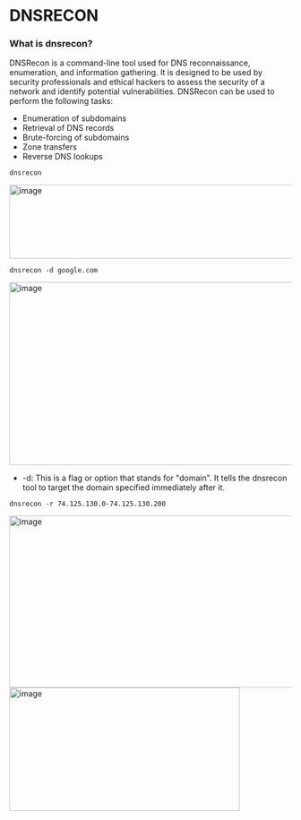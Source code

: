 # DNSRECON


### What is dnsrecon?
DNSRecon is a command-line tool used for DNS reconnaissance, enumeration, and information gathering. It is designed to be used by security professionals and ethical hackers to assess the security of a network and identify potential vulnerabilities. DNSRecon can be used to perform the following tasks:
  - Enumeration of subdomains
  - Retrieval of DNS records
  - Brute-forcing of subdomains
  - Zone transfers
  - Reverse DNS lookups




````
dnsrecon
````
<img width="738" height="132" alt="image" src="https://github.com/user-attachments/assets/89ce8eec-7e4c-42d2-be66-2ff3a2e34819" />


````
dnsrecon -d google.com
````
<img width="506" height="327" alt="image" src="https://github.com/user-attachments/assets/27946b43-708d-4966-a218-6c593a3f8823" />

- -d: This is a flag or option that stands for "domain". It tells the dnsrecon tool to target the domain specified immediately after it.


````
dnsrecon -r 74.125.130.0-74.125.130.200
````
<img width="537" height="307" alt="image" src="https://github.com/user-attachments/assets/d46d2a2b-3938-42c1-a36d-a918f5a26a03" />

<img width="411" height="220" alt="image" src="https://github.com/user-attachments/assets/9ab039f2-99cd-4ee8-8e07-50c013fae1a2" />


